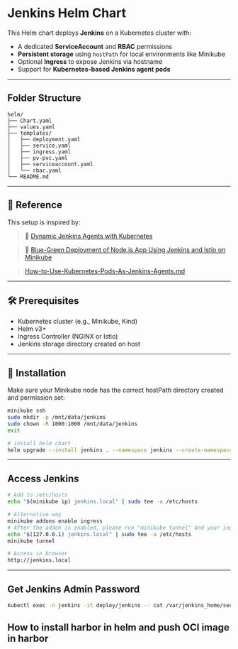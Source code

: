 # Jenkins Helm Chart

This Helm chart deploys **Jenkins** on a Kubernetes cluster with:

- A dedicated **ServiceAccount** and **RBAC** permissions
- **Persistent storage** using `hostPath` for local environments like Minikube
- Optional **Ingress** to expose Jenkins via hostname
- Support for **Kubernetes-based Jenkins agent pods**

---

## Folder Structure

```
helm/
├── Chart.yaml
├── values.yaml
├── templates/
│   ├── deployment.yaml
│   ├── service.yaml
│   ├── ingress.yaml
│   ├── pv-pvc.yaml
│   ├── serviceaccount.yaml
│   └── rbac.yaml
└── README.md
```

---

## 📘 Reference

This setup is inspired by:

> 🔗 [Dynamic Jenkins Agents with Kubernetes](https://jsarvabhowma1.medium.com/dynamic-jenkins-agents-with-kubernetes-8f9010120ba7)

> 🔗 [Blue-Green Deployment of Node.js App Using Jenkins and Istio on Minikube](https://medium.com/@shahebazsayed07/blue-green-deployment-of-node-js-app-using-jenkins-and-istio-on-minikube-kubernetes-cluster-a4925ca6cf73)

> [How-to-Use-Kubernetes-Pods-As-Jenkins-Agents.md](https://gist.github.com/darinpope/67c297b3ccc04c17991b22e1422df45a)

---

## 🛠️ Prerequisites

- Kubernetes cluster (e.g., Minikube, Kind)
- Helm v3+
- Ingress Controller (NGINX or Istio)
- Jenkins storage directory created on host

---

## 🚀 Installation

Make sure your Minikube node has the correct hostPath directory created and permission set:

```bash
minikube ssh
sudo mkdir -p /mnt/data/jenkins
sudo chown -R 1000:1000 /mnt/data/jenkins
exit

# install helm chart
helm upgrade --install jenkins . --namespace jenkins --create-namespace 
```

---

## Access Jenkins

```sh
# Add to /etc/hosts
echo "$(minikube ip) jenkins.local" | sudo tee -a /etc/hosts

# Alternative way
minikube addons enable ingress
# After the addon is enabled, please run "minikube tunnel" and your ingress resources would be available at "127.0.0.1"
echo "$(127.0.0.1) jenkins.local" | sudo tee -a /etc/hosts
minikube tunnel

# Access in browser
http://jenkins.local
```

---

## Get Jenkins Admin Password

```sh
kubectl exec -n jenkins -it deploy/jenkins -- cat /var/jenkins_home/secrets/initialAdminPassword
```


## How to install harbor in helm and push OCI image in harbor
